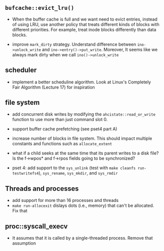 ## `bufcache::evict_lru()`

- When the buffer cache is full and we want need to evict entries, instead of using LRU, use another policy that treats different kinds of blocks with different priorities. For example, treat inode blocks differently than data blocks.

- improve `mark_dirty` strategy. Understand difference between `ino->unlock_write` and `ino->entry()->put_write`. Moreover, It seems like we always mark dirty when we call `ino()->unlock_write`

## scheduler

- implement a better scheduline algorithm. Look at Linux's Completely Fair Algorithm (Lecture 17) for inspiration

## file system

- add concurrent disk writes by modifying the `ahcistate::read_or_write` function to use more than just command slot 0.

- support buffer cache prefetching (see pset4 part A)

- increase number of blocks in file system. This should impact multiple constants and functions such as `allocate_extent`

- what if a child seeks at the same time that its parent writes to a disk file? Is the f->wpos\* and f->rpos fields going to be synchronized?

- pset 4: add support to the `sys_unlink` (test with `make cleanfs run-testwritefs4`), `sys_rename`, `sys_mkdir`, and `sys_rmdir`

## Threads and processes

- add support for more than 16 processes and threads
- `make run-allocexit` dislays dots (i.e., memory) that can't be allocated. Fix that

## proc::syscall_execv

- It assumes that it is called by a single-threaded process. Remove that assumption
